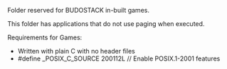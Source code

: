 Folder reserved for BUDOSTACK in-built games.

This folder has applications that do not use paging when executed.

Requirements for Games:
- Written with plain C with no header files
- #define _POSIX_C_SOURCE 200112L  // Enable POSIX.1-2001 features
 
